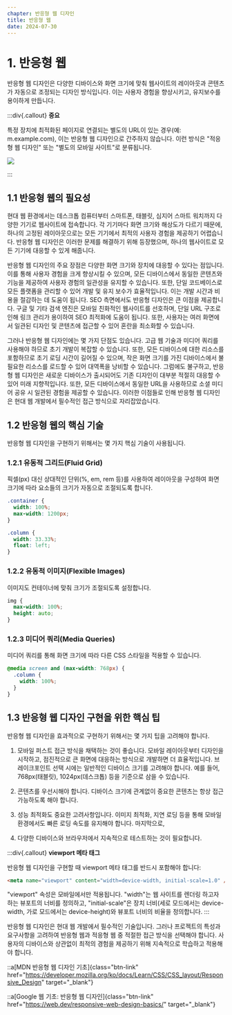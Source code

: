 ```yaml
---
chapter: 반응형 웹 디자인
title: 반응형 웹
date: 2024-07-30
---
```


# 1. 반응형 웹

반응형 웹 디자인은 다양한 디바이스와 화면 크기에 맞춰 웹사이트의 레이아웃과 콘텐츠가 자동으로 조정되는 디자인 방식입니다. 이는 사용자 경험을 향상시키고, 유지보수를 용이하게 만듭니다.

:::div{.callout}
**중요**

특정 장치에 최적화된 페이지로 연결되는 별도의 URL이 있는 경우(예: m.example.com), 이는 반응형 웹 디자인으로 간주하지 않습니다. 이런 방식은 "적응형 웹 디자인" 또는 "별도의 모바일 사이트"로 분류됩니다.

![](/images/html-css/chapter16/00.png)

:::

## 1.1 반응형 웹의 필요성

현대 웹 환경에서는 데스크톱 컴퓨터부터 스마트폰, 태블릿, 심지어 스마트 워치까지 다양한 기기로 웹사이트에 접속합니다. 각 기기마다 화면 크기와 해상도가 다르기 때문에, 하나의 고정된 레이아웃으로는 모든 기기에서 최적의 사용자 경험을 제공하기 어렵습니다. 반응형 웹 디자인은 이러한 문제를 해결하기 위해 등장했으며, 하나의 웹사이트로 모든 기기에 대응할 수 있게 해줍니다.

반응형 웹 디자인의 주요 장점은 다양한 화면 크기와 장치에 대응할 수 있다는 점입니다. 이를 통해 사용자 경험을 크게 향상시킬 수 있으며, 모든 디바이스에서 동일한 콘텐츠와 기능을 제공하여 사용자 경험의 일관성을 유지할 수 있습니다. 또한, 단일 코드베이스로 모든 플랫폼을 관리할 수 있어 개발 및 유지 보수가 효율적입니다. 이는 개발 시간과 비용을 절감하는 데 도움이 됩니다.
SEO 측면에서도 반응형 디자인은 큰 이점을 제공합니다. 구글 및 기타 검색 엔진은 모바일 친화적인 웹사이트를 선호하며, 단일 URL 구조로 인해 링크 관리가 용이하여 SEO 최적화에 도움이 됩니다. 또한, 사용자는 여러 화면에서 일관된 디자인 및 콘텐츠에 접근할 수 있어 혼란을 최소화할 수 있습니다.

그러나 반응형 웹 디자인에는 몇 가지 단점도 있습니다. 고급 웹 기술과 미디어 쿼리를 사용해야 하므로 초기 개발이 복잡할 수 있습니다. 또한, 모든 디바이스에 대한 리소스를 포함하므로 초기 로딩 시간이 길어질 수 있으며, 작은 화면 크기를 가진 디바이스에서 불필요한 리소스를 로드할 수 있어 대역폭을 낭비할 수 있습니다.
그럼에도 불구하고, 반응형 웹 디자인은 새로운 디바이스가 출시되어도 기존 디자인이 대부분 적절히 대응할 수 있어 미래 지향적입니다. 또한, 모든 디바이스에서 동일한 URL을 사용하므로 소셜 미디어 공유 시 일관된 경험을 제공할 수 있습니다. 이러한 이점들로 인해 반응형 웹 디자인은 현대 웹 개발에서 필수적인 접근 방식으로 자리잡았습니다.

## 1.2 반응형 웹의 핵심 기술

반응형 웹 디자인을 구현하기 위해서는 몇 가지 핵심 기술이 사용됩니다.

### 1.2.1 유동적 그리드(Fluid Grid)

픽셀(px) 대신 상대적인 단위(%, em, rem 등)를 사용하여 레이아웃을 구성하여 화면 크기에 따라 요소들의 크기가 자동으로 조절되도록 합니다.

```css
.container {
  width: 100%;
  max-width: 1200px;
}

.column {
  width: 33.33%;
  float: left;
}
```

### 1.2.2 유동적 이미지(Flexible Images)

이미지도 컨테이너에 맞춰 크기가 조절되도록 설정합니다.

```css
img {
  max-width: 100%;
  height: auto;
}
```

### 1.2.3 미디어 쿼리(Media Queries)

미디어 쿼리를 통해 화면 크기에 따라 다른 CSS 스타일을 적용할 수 있습니다.

```css
@media screen and (max-width: 768px) {
  .column {
    width: 100%;
  }
}
```

## 1.3 반응형 웹 디자인 구현을 위한 핵심 팁

반응형 웹 디자인을 효과적으로 구현하기 위해서는 몇 가지 팁을 고려해야 합니다.

1. 모바일 퍼스트 접근 방식을 채택하는 것이 좋습니다. 모바일 레이아웃부터 디자인을 시작하고, 점진적으로 큰 화면에 대응하는 방식으로 개발하면 더 효율적입니다.
   브레이크포인트 선택 시에는 일반적인 디바이스 크기를 고려해야 합니다. 예를 들어, 768px(태블릿), 1024px(데스크톱) 등을 기준으로 삼을 수 있습니다.

2. 콘텐츠를 우선시해야 합니다. 디바이스 크기에 관계없이 중요한 콘텐츠는 항상 접근 가능하도록 해야 합니다.

3. 성능 최적화도 중요한 고려사항입니다. 이미지 최적화, 지연 로딩 등을 통해 모바일 환경에서도 빠른 로딩 속도를 유지해야 합니다. 마지막으로,

4. 다양한 디바이스와 브라우저에서 지속적으로 테스트하는 것이 필요합니다.

:::div{.callout}
**viewport 메타 태그**

반응형 웹 디자인을 구현할 때 viewport 메타 태그를 반드시 포함해야 합니다:

```html
<meta name="viewport" content="width=device-width, initial-scale=1.0" />
```

"viewport" 속성은 모바일에서만 적용됩니다. "width"는 웹 사이트를 렌더링 하고자 하는 뷰포트의 너비를 정의하고, "initial-scale"은 장치 너비(세로 모드에서는 device-width, 가로 모드에서는 device-height)와 뷰포트 너비의 비율을 정의합니다.
:::

반응형 웹 디자인은 현대 웹 개발에서 필수적인 기술입니다. 그러나 프로젝트의 특성과 요구사항을 고려하여 반응형 웹과 적응형 웹 중 적절한 접근 방식을 선택해야 합니다. 사용자의 디바이스와 상관없이 최적의 경험을 제공하기 위해 지속적으로 학습하고 적용해야 합니다.

::a[MDN 반응형 웹 디자인 기초]{class="btn-link" href="https://developer.mozilla.org/ko/docs/Learn/CSS/CSS_layout/Responsive_Design" target="\_blank"}

::a[Google 웹 기초: 반응형 웹 디자인]{class="btn-link" href="https://web.dev/responsive-web-design-basics/" target="\_blank"}
